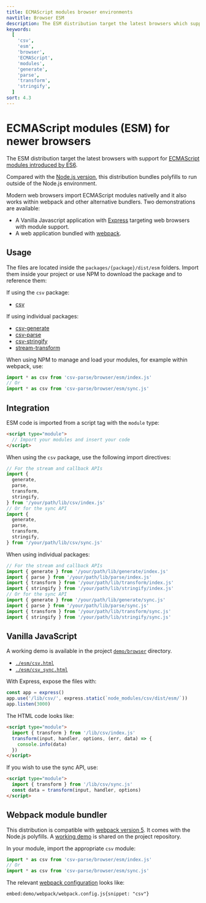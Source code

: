 ```yaml
---
title: ECMAScript modules browser environments
navtitle: Browser ESM
description: The ESM distribution target the latest browsers which support ECMAScript modules introduced by ES6.
keywords:
  [
    'csv',
    'esm',
    'browser',
    'ECMAScript',
    'modules',
    'generate',
    'parse',
    'transform',
    'stringify',
  ]
sort: 4.3
---
```


# ECMAScript modules (ESM) for newer browsers

The ESM distribution target the latest browsers with support for [ECMAScript modules introduced by ES6](https://caniuse.com/es6-module).

Compared with the [Node.js version](/csv/distributions/nodejs_esm/), this distribution bundles polyfills to run outside of the Node.js environment.

Modern web browsers import ECMAScript modules nativelly and it also works within webpack and other alternative bundlers. Two demonstrations are available:

- A Vanilla Javascript application with [Express](https://expressjs.com/) targeting web browsers with module support.
- A web application bundled with [webpack](https://webpack.js.org/).

## Usage

The files are located inside the `packages/{package}/dist/esm` folders. Import them inside your project or use NPM to download the package and to reference them:

If using the `csv` package:

- [csv](https://github.com/adaltas/node-csv/tree/master/packages/csv/dist/esm)

If using individual packages:

- [csv-generate](https://github.com/adaltas/node-csv/tree/master/packages/csv-generate/dist/esm)
- [csv-parse](https://github.com/adaltas/node-csv/tree/master/packages/csv-parse/dist/esm)
- [csv-stringify](https://github.com/adaltas/node-csv/tree/master/packages/csv-stringify/dist/esm)
- [stream-transform](https://github.com/adaltas/node-csv/tree/master/packages/stream-transform/dist/esm)

When using NPM to manage and load your modules, for example within webpack, use:

```js
import * as csv from 'csv-parse/browser/esm/index.js'
// Or
import * as csv from 'csv-parse/browser/esm/sync.js'
```

## Integration

ESM code is imported from a script tag with the `module` type:

```html
<script type="module">
  // Import your modules and insert your code
</script>
```

When using the `csv` package, use the following import directives:

```js
// For the stream and callback APIs
import {
  generate,
  parse,
  transform,
  stringify,
} from '/your/path/lib/csv/index.js'
// Or for the sync API
import {
  generate,
  parse,
  transform,
  stringify,
} from '/your/path/lib/csv/sync.js'
```

When using individual packages:

```js
// For the stream and callback APIs
import { generate } from '/your/path/lib/generate/index.js'
import { parse } from '/your/path/lib/parse/index.js'
import { transform } from '/your/path/lib/transform/index.js'
import { stringify } from '/your/path/lib/stringify/index.js'
// Or for the sync API
import { generate } from '/your/path/lib/generate/sync.js'
import { parse } from '/your/path/lib/parse/sync.js'
import { transform } from '/your/path/lib/transform/sync.js'
import { stringify } from '/your/path/lib/stringify/sync.js'
```

## Vanilla JavaScript

A working demo is available in the project [`demo/browser`](https://github.com/adaltas/node-csv/tree/master/demo/browser) directory.

- [`./esm/csv.html`](https://github.com/adaltas/node-csv/tree/master/demo/browser/esm/csv.html)
- [`./esm/csv_sync.html`](https://github.com/adaltas/node-csv/tree/master/demo/browser/esm/csv_sync.html)

With Express, expose the files with:

```js
const app = express()
app.use('/lib/csv/', express.static(`node_modules/csv/dist/esm/`))
app.listen(3000)
```

The HTML code looks like:

```html
<script type="module">
  import { transform } from '/lib/csv/index.js'
  transform(input, handler, options, (err, data) => {
    console.info(data)
  })
</script>
```

If you wish to use the sync API, use:

```html
<script type="module">
  import { transform } from '/lib/csv/sync.js'
  const data = transform(input, handler, options)
</script>
```

## Webpack module bundler

This distribution is compatible with [webpack version 5](https://webpack.js.org/). It comes with the Node.js polyfills. A [working demo](https://github.com/adaltas/node-csv/tree/master/demo/webpack) is shared on the project repository.

In your module, import the appropriate `csv` module:

```js
import * as csv from 'csv-parse/browser/esm/index.js'
// Or
import * as csv from 'csv-parse/browser/esm/sync.js'
```

The relevant [webpack configuration](https://github.com/adaltas/node-csv/tree/master/demo/webpack/webpack.config.js) looks like:

`embed:demo/webpack/webpack.config.js{snippet: "csv"}`
